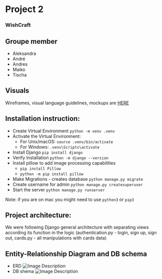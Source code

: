 # Project 2

### WishCraft

## Groupe member

- Aleksandra
- André
- Andres
- Maiko
- Tischa

## Visuals

Wireframes, visual language guidelines, mockups are [HERE](https://www.figma.com/file/6IqDexekWDJsPdRIouBkYC/Wishcraft?type=design&node-id=0-1&mode=design&t=mrVceWbTknLxGIYi-0)

## Installation instruction:

- Create Virtual Environment ```python -m venv .venv```
- Activate the Virtual Environment:
  - For Unix/macOS: ```source .venv/bin/activate```
  - For Windows: ```.venv\Scripts\activate```
- Install Django ```pip install django```
- Verify Installation
```python -m django --version```
- Install pillow to add image processing capabilities
  - ```pip install Pillow```
  - ```python -m pip install pillow```
- Make Migrations - creates database ```python manage.py migrate```
- Create username for admin ```python manage.py createsuperuser```
- Start the server ```python manage.py runserver```

Note: if you are on mac you might need to use ```python3``` or ```pip3```

## Project architecture:

We were following Django general architecture with separating views according its function in the logic (authentication.py - login, sign up, sign out, cards.py - all manipulations with cards data)

## Entity-Relationship Diagram and DB schema
- ERD
![Image Description](images/ERD.jpg)
- DB shema
![Image Description](images/RelationalDB.jpg)
